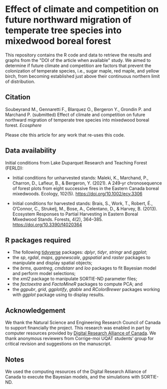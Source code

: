 # Effect of climate and competition on future northward migration of temperate tree species into mixedwood boreal forest

This repository contains the R code and data to retrieve the results and graphs from the "DOI of the article when available" study. We aimed to determine if future climate and competition are factors that prevent the colonization of temperate species, i.e., sugar maple, red maple, and yellow birch, from becoming established just above their continuous northern limit of distribution. 

## Citation 

Soubeyrand M., Gennaretti F., Blarquez O., Bergeron Y., Grondin P. and Marchand P. (submitted) Effect of climate and competition on future northward migration of temperate tree species into mixedwood boreal forest. *Ecosphere*

Please cite this article for any work that re-uses this code.

## Data availability 

Initial conditions from Lake Duparquet Research and Teaching Forest (FERLD):

- Initial conditions for unharvested stands: Maleki, K., Marchand, P., Charron, D., Lafleur, B., & Bergeron, Y. (2021). A 249‐yr chronosequence of forest plots from eight successive fires in the Eastern Canada boreal mixedwoods. Ecology, 102(5). https://doi.org/10.1002/ecy.3306

- Initial conditions for harvested stands: Brais, S., Work, T., Robert, É., O’Connor, C., Strukelj, M., Bose, A., Celentano, D., & Harvey, B. (2013). Ecosystem Responses to Partial Harvesting in Eastern Boreal Mixedwood Stands. Forests, 4(2), 364–385. https://doi.org/10.3390/f4020364

## R packages required

- The following [tidyverse](https://www.tidyverse.org) packages: 
*dplyr*, *tidyr*, *stringr* and *ggplot*;
- the *sp*, *rgdal*, *maps*, *ggnewscale*, *ggspatial* and *raster* packages to manipulate and display spatial objects;
- the *brms*, *quantreg*, *cmdstanr* and *loo* packages to fit Bayesian model and perform model selections;
- the *xml2* package to manipulate SORTIE-ND parameter files;
- the *factoextra* and *FactoMineR* packages to compute PCA; and
- the *ggpubr*, *grid*, *ggplotify*, *gtable* and *RColorBrewer* packages working with *ggplot* package using to display results. 

## Acknowledgement

We thank the Natural Science and Engineering Research Council of Canada to support financially the project. This research was enabled in part by computer resources provided by [Digital Research Alliance of Canada](https://www.alliancecan.ca/en). We thank anonymous reviewers from Corrige-moi UQAT students’ group for critical revision and suggestions on the manuscript. 

## Notes 
We used the computing resources of the Digital Research Alliance of Canada to execute the Bayesian models, and the simulations with SORTIE-ND.
